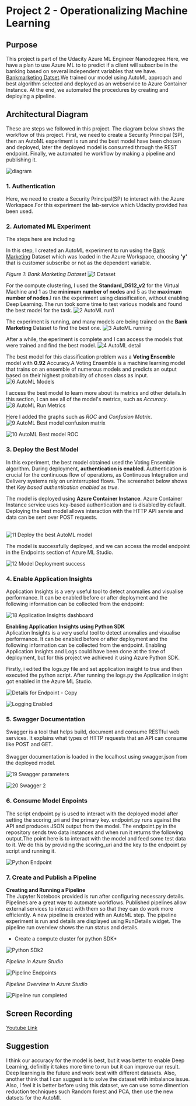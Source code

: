 
# Project 2 - Operationalizing Machine Learning

## Purpose
This project is part of the Udacity Azure ML Engineer Nanodegree.Here, we have a plan to use Azure ML to to predict if a client will subscribe in the banking based on several independent variables that we have. [Bankmarketing Datset](https://automlsamplenotebookdata.blob.core.windows.net/automl-sample-notebook-data/bankmarketing_train.csv).We trained our model using AutoML approach and best algorithm selected and deployed as an webservice to Azure Container Instance. At the end, we automated the procedures by creating and deploying a pipeline.


## Architectural Diagram
These are steps we followed in this project. The diagram below shows the workflow of this project. First, we need to create a Security Principal (SP), then an AutoML experiment is run and the best model have been chosen and deployed, later the deployed model is consumed through the REST endpoint. Finally, we automated he workflow by making a pipeline and publishing it. 

![diagram](https://user-images.githubusercontent.com/40363872/107598953-f35a8780-6bd3-11eb-9c3b-1f25bbdf1a95.png)



### 1. Authentication 
Here, we need to create a Security Principal(SP) to interact with the Azure Workspace.For this experiment the lab-service which Udacity provided has been used. 

### 2. Automated ML Experiment
The steps here are including

In this step, I created an AutoML experiment to run using the [Bank Marketing](https://automlsamplenotebookdata.blob.core.windows.net/automl-sample-notebook-data/bankmarketing_train.csv) Dataset which was loaded in the Azure Workspace, choosing **'y'** that is customer subscribe or not as the dependent variable.

*Figure 1: Bank Marketing Dataset*
![1 Dataset](https://user-images.githubusercontent.com/40363872/107599075-3ae11380-6bd4-11eb-925d-d3bf813731e3.JPG)



For the compute clustering, I used the **Standard_DS12_v2** for the Virtual Machine and 1 as the **minimum number of nodes** and 5 as the **maximum number of nodes**.I ran the experiment using classification, without enabling Deep Learning. The run took some time to test various models and found the best model for the task.
![2 AutoML run1](https://user-images.githubusercontent.com/40363872/107599600-ef2f6980-6bd5-11eb-8f09-74cbeccff9c1.JPG)


The experiment is running, and many models are being trained on the **Bank Marketing** Dataset to find the best one.
![3 AutoML running](https://user-images.githubusercontent.com/40363872/107599652-19812700-6bd6-11eb-8589-3e9e379856e8.JPG)


After a while, the eperiment is complete and I can access the models that were trained and find the best model.
![4 AutoML detail](https://user-images.githubusercontent.com/40363872/107599690-3158ab00-6bd6-11eb-985a-5b26e5f8bb3c.JPG)


The best model for this classification problem was a **Voting Ensemble** model with **0.92** Accuracy.A Voting Ensemble is a machine learning model that trains on an ensemble of numerous models and predicts an output based on their highest probability of chosen class as input. <br>
![6  AutoML Models](https://user-images.githubusercontent.com/40363872/107599715-459ca800-6bd6-11eb-9207-66a3a48b0bba.JPG)

I access the best model to learn more about its metrics and other details.In this section, I can see all of the model's metrics, such as *Accuracy*.
![8  AutoML Run Metrics](https://user-images.githubusercontent.com/40363872/107599745-65cc6700-6bd6-11eb-86d4-5269845125d1.JPG)


Here I added the graphs such as *ROC* and *Confusion Matrix*.
![9 AutoML Best model  confusion matrix](https://user-images.githubusercontent.com/40363872/107599798-9c09e680-6bd6-11eb-9c63-89f8d4fe7835.JPG)


![10 AutoML Best model  ROC](https://user-images.githubusercontent.com/40363872/107599809-a88e3f00-6bd6-11eb-988b-c0cb342885f0.JPG)



### 3. Deploy the Best Model
In this experiment, the best model obtained used the Voting Ensemble algorithm. During deployment, **authentication is enabled**. Authentication is crucial for the continuous flow of operations, as Continuous Integration and Delivery systems rely on uninterrupted flows. The screenshot below shows thet *Key based authentication enabled* as *true*.<br>

The model is deployed using **Azure Container Instance**. Azure Container Instance service uses key-based authentication and is disabled by default. Deploying the best model allows interaction with the HTTP API servie and data can be sent over POST requests. <br><br>

![11  Deploy the best AutoML model](https://user-images.githubusercontent.com/40363872/107599967-26eae100-6bd7-11eb-9b86-597328fc1243.JPG)

The model is successfully deployed, and we can access the model endpoint in the Endpoints section of Azure ML Studio.

![12  Model Deployment success](https://user-images.githubusercontent.com/40363872/107600017-47b33680-6bd7-11eb-8b16-53ec9dacf948.JPG)


### 4. Enable Application Insights 
Application Insights is a very useful tool to detect anomalies and visualise performance. It can be enabled before or after deployment and the following information can be collected from the endpoint: 


![18  Application Insights dashboard](https://user-images.githubusercontent.com/40363872/107600187-d32cc780-6bd7-11eb-866f-d0a8a761b93f.JPG)


**Enabling Application Insights using Python SDK**<br> 
Aplication Insights is a very useful tool to detect anomalies and visualise performance. It can be enabled before or after deployment and the following information can be collected from the endpoint. Enabling Application Insights and Logs could have been done at the time of deployment, but for this project we achieved it using Azure Python SDK.

Firstly, i edited the logs.py file and set application insight to true and then executed the python script. After running the logs.py the Application insight got enabled in the Azure ML Studio. 

![Details for Endpoint - Copy](https://user-images.githubusercontent.com/40363872/107660545-40267880-6c3d-11eb-9b2e-aa2c0eb719c3.JPG)


![Logging Enabled](https://user-images.githubusercontent.com/40363872/107600164-c3ad7e80-6bd7-11eb-9b24-cd3da4607951.JPG)


### 5. Swagger Documentation
Swagger is a tool that helps build, document and consume RESTful web services. It explains what types of HTTP requests that an API can consume like POST and GET. <br><br>
Swagger documentation is loaded in the localhost using swagger.json from the deployed model.

![19  Swagger parameters](https://user-images.githubusercontent.com/40363872/107600283-1f780780-6bd8-11eb-8539-8886cfef75f8.png)

![20  Swagger 2](https://user-images.githubusercontent.com/40363872/107600290-269f1580-6bd8-11eb-99fc-84407f242516.JPG)


### 6. Consume Model Enpoints
The script endpoint.py is used to interact with the deployed model after setting the scoring_uri and the primary key. endpoint.py runs against the API and produces JSON output from the model. The endpoint.py in the repository sends two data instances and when run it returns the following output.The point here is to interact with the model and feed some test data to it. We do this by providing the scoring_uri and the key to the endpoint.py script and running it.


![Python Endpoint](https://user-images.githubusercontent.com/40363872/107600428-9ca37c80-6bd8-11eb-93c0-15949c95b5dc.JPG)


### 7. Create and Publish a Pipeline
**Creating and Running a Pipeline**<br>
The Jupyter Notebook provided is run after configuring necessary details. <br>
Pipelines are a great way to automate workflows. Published pipelines allow external services to interact with them so that they can do work more efficiently.
A new pipeline is created with an AutoML step. The pipeline experiment is run and details are displayed using RunDetails widget. The pipeline run overview shows the run status and details. 

* Create a compute cluster for python SDK*

![Python SDk2](https://user-images.githubusercontent.com/40363872/107601040-6109b200-6bda-11eb-9206-cf18bce6a73f.JPG)

*Pipeline in Azure Studio*

![Pipeline Endpoints](https://user-images.githubusercontent.com/40363872/107601142-a9c16b00-6bda-11eb-8e82-a4ce6fc61816.JPG)


*Pipeline Overview in Azure Studio*

![Pipeline run completed](https://user-images.githubusercontent.com/40363872/107601164-bd6cd180-6bda-11eb-9ba4-b0246824dc94.JPG)




## Screen Recording

[Youtube Link](https://youtu.be/bvivpnhP_js)

## Suggestion
I think our accuracy for the model is best, but it was better to enable Deep Learning, definitly it takes more time to run but it can improve our result. Deep learning is the future and work best with different datasets. Also, another think that I can suggest is to solve the dataset with  imbalance issue. Also, I feel it is better before using this dataset, we can use some dimention reduction techniques such Random forest and PCA, then use the new datsets for the AutoMl.








